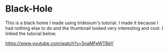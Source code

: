 # Black-Hole
This is a black home I made using Iridesium's tutorial. I made it because I had nothing else to do and the thumbnail looked very interesting and cool. I linked the tutorial below.

https://www.youtube.com/watch?v=5naMFeWTBeY
